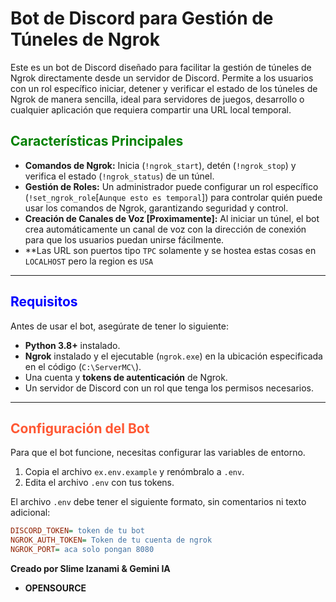 # Bot de Discord para Gestión de Túneles de Ngrok

Este es un bot de Discord diseñado para facilitar la gestión de túneles de Ngrok directamente desde un servidor de Discord. Permite a los usuarios con un rol específico iniciar, detener y verificar el estado de los túneles de Ngrok de manera sencilla, ideal para servidores de juegos, desarrollo o cualquier aplicación que requiera compartir una URL local temporal.

<h2 style="color:#008000;">Características Principales</h2>

* **Comandos de Ngrok:** Inicia (`!ngrok_start`), detén (`!ngrok_stop`) y verifica el estado (`!ngrok_status`) de un túnel.
* **Gestión de Roles:** Un administrador puede configurar un rol específico (`!set_ngrok_role`[`Aunque esto es temporal`]) para controlar quién puede usar los comandos de Ngrok, garantizando seguridad y control.
* **Creación de Canales de Voz [Proximamente]:** Al iniciar un túnel, el bot crea automáticamente un canal de voz con la dirección de conexión para que los usuarios puedan unirse fácilmente.
* **Las URL son puertos tipo `TPC` solamente y se hostea estas cosas en `LOCALHOST` pero la region es `USA`

---

<h2 style="color:#0000FF;">Requisitos</h2>

Antes de usar el bot, asegúrate de tener lo siguiente:

* **Python 3.8+** instalado.
* **Ngrok** instalado y el ejecutable (`ngrok.exe`) en la ubicación especificada en el código (`C:\ServerMC\`).
* Una cuenta y **tokens de autenticación** de Ngrok.
* Un servidor de Discord con un rol que tenga los permisos necesarios.

---

<h2 style="color:#FF5733;">Configuración del Bot</h2>

Para que el bot funcione, necesitas configurar las variables de entorno.

1.  Copia el archivo `ex.env.example` y renómbralo a `.env`.
2.  Edita el archivo `.env` con tus tokens.

El archivo `.env` debe tener el siguiente formato, sin comentarios ni texto adicional:

```ini
DISCORD_TOKEN= token de tu bot
NGROK_AUTH_TOKEN= Token de tu cuenta de ngrok
NGROK_PORT= aca solo pongan 8080

```
**__Creado por Slime Izanami & Gemini IA__**

* **OPENSOURCE**
